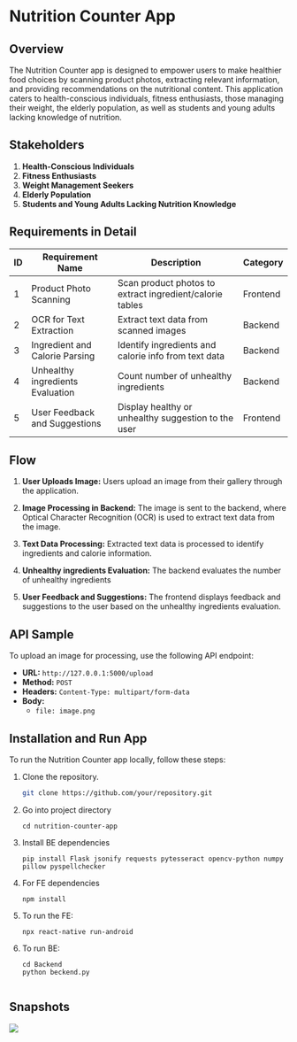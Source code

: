 # Nutrition Counter App

## Overview

The Nutrition Counter app is designed to empower users to make healthier food choices by scanning product photos, extracting relevant information, and providing recommendations on the nutritional content. This application caters to health-conscious individuals, fitness enthusiasts, those managing their weight, the elderly population, as well as students and young adults lacking knowledge of nutrition.

## Stakeholders

1. **Health-Conscious Individuals**
2. **Fitness Enthusiasts**
3. **Weight Management Seekers**
4. **Elderly Population**
5. **Students and Young Adults Lacking Nutrition Knowledge**

## Requirements in Detail

| ID  | Requirement Name                  | Description                                               | Category  |
| --- | --------------------------------- | --------------------------------------------------------- | --------- |
| 1   | Product Photo Scanning            | Scan product photos to extract ingredient/calorie tables  | Frontend  |
| 2   | OCR for Text Extraction           | Extract text data from scanned images                     | Backend   |
| 3   | Ingredient and Calorie Parsing    | Identify ingredients and calorie info from text data       | Backend   |
| 4   | Unhealthy ingredients Evaluation        | Count number of unhealthy ingredients            | Backend   |
| 5   | User Feedback and Suggestions     | Display healthy or unhealthy suggestion to the user               | Frontend  |

## Flow

1. **User Uploads Image:** Users upload an image from their gallery through the application.

2. **Image Processing in Backend:** The image is sent to the backend, where Optical Character Recognition (OCR) is used to extract text data from the image.

3. **Text Data Processing:** Extracted text data is processed to identify ingredients and calorie information.

4. **Unhealthy ingredients Evaluation:** The backend evaluates the number of unhealthy ingredients

5. **User Feedback and Suggestions:** The frontend displays feedback and suggestions to the user based on the unhealthy ingredients evaluation.

## API Sample

To upload an image for processing, use the following API endpoint:

- **URL:** `http://127.0.0.1:5000/upload`
- **Method:** `POST`
- **Headers:** `Content-Type: multipart/form-data`
- **Body:**
  - `file: image.png`

## Installation and Run App

To run the Nutrition Counter app locally, follow these steps:

1. Clone the repository.
   ```bash
   git clone https://github.com/your/repository.git
2. Go into project directory
    ```
    cd nutrition-counter-app
3. Install BE dependencies
    ```
    pip install Flask jsonify requests pytesseract opencv-python numpy pillow pyspellchecker
    ```
4. For FE dependencies
    ```
    npm install
5. To run the FE:
    ```
    npx react-native run-android
    ```
6. To run BE:
    ```
    cd Backend
    python beckend.py


## Snapshots 

![](https://imgur.com/0to5NFV)
    
